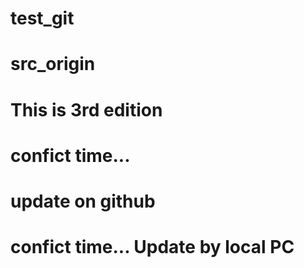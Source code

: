 # test_git
# src_origin
# This is 3rd edition
# confict time...
# update on github
# confict time... Update by local PC
